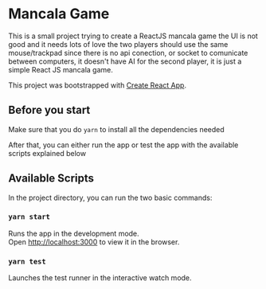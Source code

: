 # Mancala Game

This is a small project trying to create a ReactJS mancala game
the UI is not good and it needs lots of love
the two players should use the same mouse/trackpad since there is no api conection, or socket to comunicate between computers, it doesn't have AI for the second player, it is just a simple React JS mancala game.

This project was bootstrapped with [Create React App](https://github.com/facebook/create-react-app).

## Before you start

Make sure that you do `yarn` to install all the dependencies needed

After that, you can either run the app or test the app with the available scripts explained below

## Available Scripts

In the project directory, you can run the two basic commands:

### `yarn start`

Runs the app in the development mode.\
Open [http://localhost:3000](http://localhost:3000) to view it in the browser.

### `yarn test`

Launches the test runner in the interactive watch mode.
